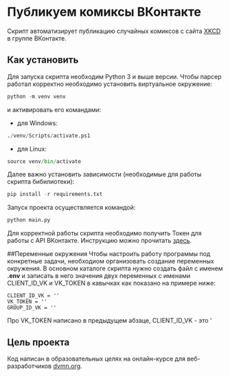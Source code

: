 # Публикуем комиксы ВКонтакте
Скрипт автоматизирует публикацию случайных комиксов с сайта [XKCD](https://xkcd.com/) в группе ВКонтакте.

## Как установить
Для запуска скрипта необходим Python 3 и выше версии.
Чтобы парсер работал корректно необходимо установить виртуальное окружение:
```python
python -m venv venv

```
и активировать его командами:
- для Windows:
```python
./venv/Scripts/activate.ps1
```
- для Linux:
```python
source venv/bin/activate
```
Далее важно установить зависимости (необходимые для работы скрипта бибилиотеки):
```python
pip install -r requirements.txt
```
Запуск проекта осуществляется командой:
```python
python main.py
```
Для корректной работы скрипта необходимо получить Токен для работы с API ВКонтакте. Инструкцию можно прочитать [здесь](https://vk.com/dev/implicit_flow_user). 

##Переменные окружения
Чтобы настроить работу программы под конкретные задачи, необходиом организовать создание переменных окружения. В основном каталоге скрипта нужно создать файл с именем **.env** и записать в него значения двух переменных с именами CLIENT_ID_VK и VK_TOKEN в кавычках как показано на примере ниже:
```angular2html
CLIENT_ID_VK = ''
VK_TOKEN = ''
GROUP_ID_VK = ''
```
Про VK_TOKEN написано в предыдущем абзаце, CLIENT_ID_VK - это '
## Цель проекта
Код написан в образовательных целях на онлайн-курсе для 
веб-разработчиков [dvmn.org](https://dvmn.org/).
